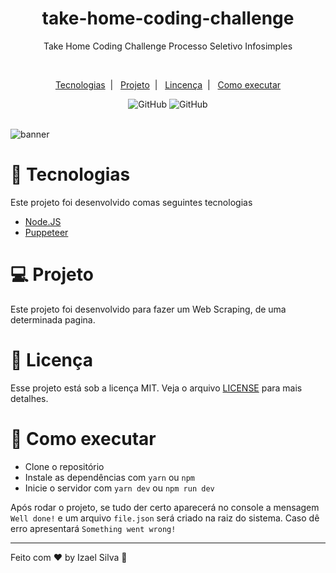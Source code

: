 <h1 align="center">take-home-coding-challenge</h1>
 <p align="center">Take Home Coding Challenge Processo Seletivo Infosimples</p><br>
<p align="center">
    <a href="https://github.com/Ias4g/take-home-coding-challenge#-Tecnologias">Tecnologias</a>&nbsp;&nbsp;|&nbsp;&nbsp;
    <a href="https://github.com/Ias4g/take-home-coding-challenge#projeto">Projeto</a>&nbsp;&nbsp;|&nbsp;&nbsp;
    <a href="https://github.com/Ias4g/take-home-coding-challenge#licença">Lincença</a>&nbsp;&nbsp;|&nbsp;&nbsp;
    <a href="https://github.com/Ias4g/take-home-coding-challenge#como-executar">Como executar</a>
</p>

<div align="center">
    <img alt="GitHub" src="https://img.shields.io/github/license/Ias4g/take-home-coding-challenge?color=%2323BFD0&logoColor=%230F0F0F"/>
    <img alt="GitHub" src="https://img.shields.io/badge/PRs-welcome-23BFD0" />
</div>

<br>

![banner](https://user-images.githubusercontent.com/62667424/186507967-4d89772c-4680-490a-b07e-3bbdf579e716.png)


# 🚀 Tecnologias
Este projeto foi desenvolvido comas seguintes tecnologias
* [Node.JS](https://nodejs.org/en/)
* [Puppeteer](https://github.com/puppeteer/puppeteer)

# 💻 Projeto
Este projeto foi desenvolvido para fazer um Web Scraping, de uma determinada pagina.

# 📝 Licença
Esse projeto está sob a licença MIT. Veja o arquivo [LICENSE](LICENSE) para mais detalhes.

# 🚀 Como executar
* Clone o repositório
* Instale as dependências com ```yarn``` ou  ```npm```
* Inicie o servidor com ```yarn dev``` ou ```npm run dev```


Após rodar o projeto, se tudo der certo aparecerá no console a mensagem ``Well done!`` e um arquivo ``file.json`` será criado na raiz do sistema. Caso dê erro apresentará ``Something went wrong!``

<hr>

Feito com ♥ by Izael Silva 👋
